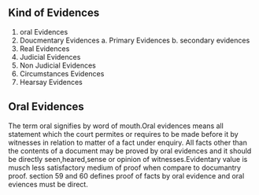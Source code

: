 
## Kind of Evidences

1. oral Evidences
2. Doucmentary Evidences
    a. Primary Evidences
    b. secondary evidences
3. Real Evidences
4. Judicial Evidences 
5. Non Judicial Evidences
6. Circumstances Evidences
7. Hearsay Evidences

## Oral Evidences
The term oral signifies by word of mouth.Oral evidences means all statement which the court permites or requires to be made before it by witnesses in relation to matter of a fact under enquiry.
All facts other than the contents of a document may be proved by oral evidences and it should be directly seen,heared,sense or opinion of witnesses.Evidentary value is musch less satisfactory medium of proof when compare to documantry proof.
section 59 and 60 defines proof of facts by oral evidence and oral eviences must be direct.


